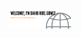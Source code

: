 <img src="https://raw.githubusercontent.com/Cifox92/Cifox92/master/header-github.png" width="100" >
